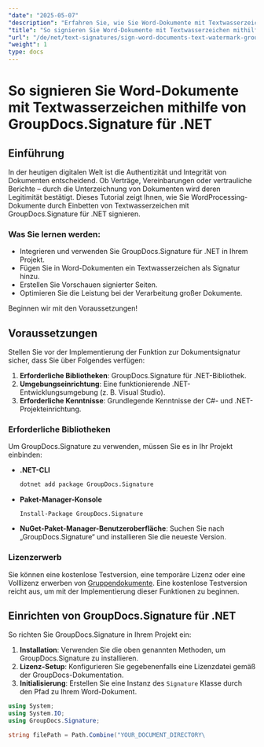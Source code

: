 ```yaml
---
"date": "2025-05-07"
"description": "Erfahren Sie, wie Sie Word-Dokumente mit Textwasserzeichen unter Verwendung von GroupDocs.Signature für .NET signieren und so die Integrität und Authentizität des Dokuments sicherstellen."
"title": "So signieren Sie Word-Dokumente mit Textwasserzeichen mithilfe von GroupDocs.Signature für .NET"
"url": "/de/net/text-signatures/sign-word-documents-text-watermark-groupdocs-dotnet/"
"weight": 1
type: docs
---
```

# So signieren Sie Word-Dokumente mit Textwasserzeichen mithilfe von GroupDocs.Signature für .NET

## Einführung
In der heutigen digitalen Welt ist die Authentizität und Integrität von Dokumenten entscheidend. Ob Verträge, Vereinbarungen oder vertrauliche Berichte – durch die Unterzeichnung von Dokumenten wird deren Legitimität bestätigt. Dieses Tutorial zeigt Ihnen, wie Sie WordProcessing-Dokumente durch Einbetten von Textwasserzeichen mit GroupDocs.Signature für .NET signieren.

### Was Sie lernen werden:
- Integrieren und verwenden Sie GroupDocs.Signature für .NET in Ihrem Projekt.
- Fügen Sie in Word-Dokumenten ein Textwasserzeichen als Signatur hinzu.
- Erstellen Sie Vorschauen signierter Seiten.
- Optimieren Sie die Leistung bei der Verarbeitung großer Dokumente.

Beginnen wir mit den Voraussetzungen!

## Voraussetzungen
Stellen Sie vor der Implementierung der Funktion zur Dokumentsignatur sicher, dass Sie über Folgendes verfügen:
1. **Erforderliche Bibliotheken**: GroupDocs.Signature für .NET-Bibliothek.
2. **Umgebungseinrichtung**: Eine funktionierende .NET-Entwicklungsumgebung (z. B. Visual Studio).
3. **Erforderliche Kenntnisse**: Grundlegende Kenntnisse der C#- und .NET-Projekteinrichtung.

### Erforderliche Bibliotheken
Um GroupDocs.Signature zu verwenden, müssen Sie es in Ihr Projekt einbinden:
- **.NET-CLI**
  ```bash
  dotnet add package GroupDocs.Signature
  ```
- **Paket-Manager-Konsole**
  ```
  Install-Package GroupDocs.Signature
  ```

- **NuGet-Paket-Manager-Benutzeroberfläche**: Suchen Sie nach „GroupDocs.Signature“ und installieren Sie die neueste Version.

### Lizenzerwerb
Sie können eine kostenlose Testversion, eine temporäre Lizenz oder eine Volllizenz erwerben von [Gruppendokumente](https://purchase.groupdocs.com/buy). Eine kostenlose Testversion reicht aus, um mit der Implementierung dieser Funktionen zu beginnen.

## Einrichten von GroupDocs.Signature für .NET
So richten Sie GroupDocs.Signature in Ihrem Projekt ein:
1. **Installation**: Verwenden Sie die oben genannten Methoden, um GroupDocs.Signature zu installieren.
2. **Lizenz-Setup**: Konfigurieren Sie gegebenenfalls eine Lizenzdatei gemäß der GroupDocs-Dokumentation.
3. **Initialisierung**: Erstellen Sie eine Instanz des `Signature` Klasse durch den Pfad zu Ihrem Word-Dokument.

```csharp
using System;
using System.IO;
using GroupDocs.Signature;

string filePath = Path.Combine("YOUR_DOCUMENT_DIRECTORY\